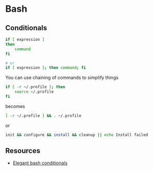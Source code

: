 # Bash

## Conditionals

```bash
if [ expression ]
then
    command
fi

# or
if [ expression ]; then command; fi
```

You can use chaining of commands to simplify things

```bash
if [ -r ~/.profile ]; then
    source ~/.profile
fi
```

becomes

```bash
[ -r ~/.profile ] && . ~/.profile
```

or

```bash
init && configure && install && cleanup || echo Install failed
```

## Resources

- [Elegant bash conditionals](https://timvisee.com/blog/elegant-bash-conditionals/)

